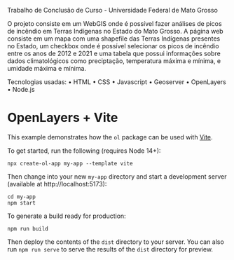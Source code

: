Trabalho de Conclusão de Curso - Universidade Federal de Mato Grosso

O projeto consiste em um WebGIS onde é possível fazer análises de picos de incêndio em Terras Indígenas no Estado do Mato Grosso. A página web consiste em um mapa com uma shapefile das Terras Indígenas presentes no Estado, um checkbox onde é possível selecionar os picos de incêndio entre os anos de 2012 e 2021 e uma tabela que possui informações sobre dados climatológicos como preciptação, temperatura máxima e mínima, e umidade máxima e mínima.

Tecnologias usadas:
    • HTML
    • CSS
    • Javascript
    • Geoserver
    • OpenLayers
    • Node.js

# OpenLayers + Vite

This example demonstrates how the `ol` package can be used with [Vite](https://vitejs.dev/).

To get started, run the following (requires Node 14+):

    npx create-ol-app my-app --template vite

Then change into your new `my-app` directory and start a development server (available at http://localhost:5173):

    cd my-app
    npm start

To generate a build ready for production:

    npm run build

Then deploy the contents of the `dist` directory to your server.  You can also run `npm run serve` to serve the results of the `dist` directory for preview.
